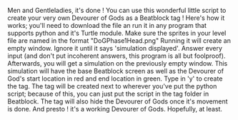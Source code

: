 Men and Gentleladies, it's done ! You can use this wonderful little script to create your very own Devourer of Gods as a Beatblock tag !
Here's how it works; you'll need to download the file an run it in any program that supports python and it's Turtle module.
Make sure the sprites in your level file are named in the format "DoGPhase1Head.png"
Running it will create an empty window. Ignore it until it says 'simulation displayed'.
Answer every input (and don't put incoherent answers, this program is all but foolproof).
Afterwards, you will get a simulation on the previously empty window.
This simulation will have the base Beatblock screen as well as the Devourer of God's start location in red and end location in green.
Type in 'y' to create the tag.
The tag will be created next to wherever you've put the python script; because of this, you can just put the script in the tag folder in Beatblock.
The tag will also hide the Devourer of Gods once it's movement is done.
And presto ! it's a working Devourer of Gods. Hopefully, at least.
